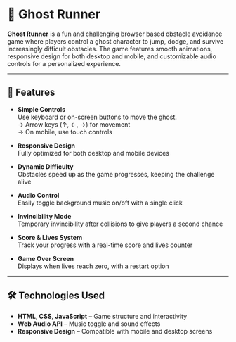 # 👻 Ghost Runner

**Ghost Runner** is a fun and challenging browser based obstacle avoidance game where players control a ghost character to jump, dodge, and survive increasingly difficult obstacles. The game features smooth animations, responsive design for both desktop and mobile, and customizable audio controls for a personalized experience.

---

## 🚀 Features

- **Simple Controls**  
  Use keyboard or on-screen buttons to move the ghost.  
  → Arrow keys (↑, ←, →) for movement  
  → On mobile, use touch controls

- **Responsive Design**  
  Fully optimized for both desktop and mobile devices

- **Dynamic Difficulty**  
  Obstacles speed up as the game progresses, keeping the challenge alive

- **Audio Control**  
  Easily toggle background music on/off with a single click

- **Invincibility Mode**  
  Temporary invincibility after collisions to give players a second chance

- **Score & Lives System**  
  Track your progress with a real-time score and lives counter

- **Game Over Screen**  
  Displays when lives reach zero, with a restart option

---

## 🛠️ Technologies Used

- **HTML, CSS, JavaScript** – Game structure and interactivity  
- **Web Audio API** – Music toggle and sound effects  
- **Responsive Design** – Compatible with mobile and desktop screens

